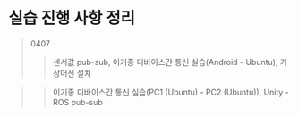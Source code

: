 # 실습 진행 사항 정리
> 0407
>>센서값 pub-sub, 이기종 디바이스간 통신 실습(Android - Ubuntu), 가상머신 설치

>>이기종 디바이스간 통신 실습(PC1 (Ubuntu) - PC2 (Ubuntu)), Unity - ROS pub-sub
